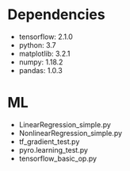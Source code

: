 # Dependencies
* tensorflow: 2.1.0
* python: 3.7
* matplotlib: 3.2.1
* numpy: 1.18.2
* pandas: 1.0.3

# ML
* LinearRegression_simple.py
* NonlinearRegression_simple.py
* tf_gradient_test.py
* pyro.learning_test.py
* tensorflow_basic_op.py